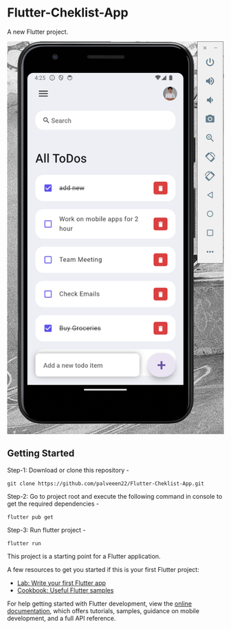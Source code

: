 # Flutter-Cheklist-App

A new Flutter project.

![Screenshot](assets/images/ssNew.png)

## Getting Started

Step-1: Download or clone this repository -

    git clone https://github.com/palveeen22/Flutter-Cheklist-App.git
    

Step-2: Go to project root and execute the following command in console to get the required dependencies -

    flutter pub get 
    
Step-3: Run flutter project -

    flutter run

This project is a starting point for a Flutter application.

A few resources to get you started if this is your first Flutter project:

- [Lab: Write your first Flutter app](https://docs.flutter.dev/get-started/codelab)
- [Cookbook: Useful Flutter samples](https://docs.flutter.dev/cookbook)

For help getting started with Flutter development, view the
[online documentation](https://docs.flutter.dev/), which offers tutorials,
samples, guidance on mobile development, and a full API reference.

